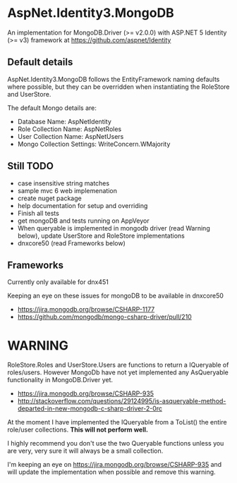 # AspNet.Identity3.MongoDB

<!-- [![Build status](https://ci.appveyor.com/api/projects/status/yopbw2mrf8ppqfkp/branch/master?svg=true)](https://ci.appveyor.com/project/saan800/aspnet-identity3-mongodb/branch/master) -->

An implementation for MongoDB.Driver (>= v2.0.0) with ASP.NET 5 Identity (>= v3) framework at <https://github.com/aspnet/Identity>


## Default details
AspNet.Identity3.MongoDB follows the EntityFramework naming defaults where possible, but they can be overridden 
when instantiating the RoleStore and UserStore.

The default Mongo details are:

* Database Name: AspNetIdentity
* Role Collection Name: AspNetRoles
* User Collection Name: AspNetUsers
* Mongo Collection Settings: WriteConcern.WMajority


## Still TODO

* case insensitive string matches
* sample mvc 6 web implemenation
* create nuget package
* help documentation for setup and overriding
* Finish all tests
* get mongoDB and tests running on AppVeyor
* When queryable is implemented in mongodb driver (read Warning below), update UserStore and RoleStore implementations
* dnxcore50 (read Frameworks below)


## Frameworks
Currently only available for dnx451

Keeping an eye on these issues for mongoDB to be available in dnxcore50
- <https://jira.mongodb.org/browse/CSHARP-1177>
- <https://github.com/mongodb/mongo-csharp-driver/pull/210>




# WARNING
RoleStore.Roles and UserStore.Users are functions to return a IQueryable of roles/users.
However MongoDb have not yet implemented any AsQueryable functionality in MongoDB.Driver yet.
- <https://jira.mongodb.org/browse/CSHARP-935>
- <http://stackoverflow.com/questions/29124995/is-asqueryable-method-departed-in-new-mongodb-c-sharp-driver-2-0rc>

At the moment I have implemented the IQueryable from a ToList() the entire role/user collections. **This will not perform well.**

I highly recommend you don't use the two Queryable functions unless you are very, very sure it will always be a small collection.

I'm keeping an eye on <https://jira.mongodb.org/browse/CSHARP-935> and will update the implementation when possible and remove this warning.

